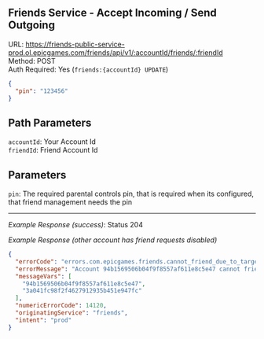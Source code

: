 ## Friends Service - Accept Incoming / Send Outgoing

URL: https://friends-public-service-prod.ol.epicgames.com/friends/api/v1/:accountId/friends/:friendId \
Method: POST \
Auth Required: Yes (`friends:{accountId} UPDATE`)

```json
{
  "pin": "123456"
}
```

## Path Parameters

`accountId`: Your Account Id <br/>
`friendId`: Friend Account Id

## Parameters

`pin`: The required parental controls pin, that is required when its configured, that friend management needs the pin

---

_Example Response (success)_: Status 204

_Example Response (other account has friend requests disabled)_

```json
{
  "errorCode": "errors.com.epicgames.friends.cannot_friend_due_to_target_settings",
  "errorMessage": "Account 94b1569506b04f9f8557af611e8c5e47 cannot friend 3a041fc98f2f4627912935b451e947fc because of invitee's privacy settings",
  "messageVars": [
    "94b1569506b04f9f8557af611e8c5e47",
    "3a041fc98f2f4627912935b451e947fc"
  ],
  "numericErrorCode": 14120,
  "originatingService": "friends",
  "intent": "prod"
}
```
